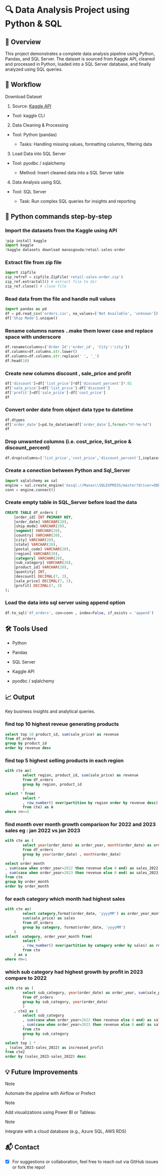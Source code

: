 # 🔍 Data Analysis Project using Python & SQL

## 📌 Overview
This project demonstrates a complete data analysis pipeline using Python, Pandas, and SQL Server. The dataset is sourced from Kaggle API, cleaned and processed in Python, loaded into a SQL Server database, and finally analyzed using SQL queries.


## 🔄 Workflow
Download Dataset

1. Source: [Kaggle API](https://www.kaggle.com/datasets/manasgouda/retail-sales-order)

- Tool: kaggle CLI

2. Data Cleaning & Processing

  - Tool: Python (pandas)

    - Tasks: Handling missing values, formatting columns, filtering data

3. Load Data into SQL Server

  - Tool: pyodbc / sqlalchemy

    - Method: Insert cleaned data into a SQL Server table

4. Data Analysis using SQL

  - Tool: SQL Server

    - Task: Run complex SQL queries for insights and reporting

## 📁 Python commands step-by-step
### Import the datasets from the Kaggle using API
```Python
!pip install kaggle
import kaggle
!kaggle datasets download manasgouda/retail-sales-order
```
### Extract file from zip file
```Python
import zipfile
zip_refref = zipfile.ZipFile('retail-sales-order.zip') 
zip_ref.extractall() # extract file to dir
zip_ref.close() # close file
```
### Read data from the file and handle null values
```Python
import pandas as pd
df = pd.read_csv('orders.csv', na_values=['Not Available', 'unknown'])
df['Ship Mode'].unique()
```
### Rename columns names ..make them lower case and replace space with underscore
```Python
df.rename(columns={'Order Id':'order_id', 'City':'city'})
df.columns=df.columns.str.lower()
df.columns=df.columns.str.replace(' ', '_')
df.head(10)
```
### Create new columns discount , sale_price and profit
```Python
df['discount']=df['list_price']*df['discount_percent']*.01
df['sale_price']=df['list_price']-df['discount']
df['profit']=df['sale_price']-df['cost_price']
df
```
### Convert order date from object data type to datetime
```Python
df.dtypes
df['order_date']=pd.to_datetime(df['order_date'],format="%Y-%m-%d")
df
```
### Drop unwanted columns (i.e. cost_price, list_price & discount_percent)
```Python
df.drop(columns=['list_price','cost_price','discount_percent'],inplace=True)
```
### Create a conection between Python and Sql_Server
```Python
import sqlalchemy as sal
engine = sal.create_engine('mssql://Manas\\SQLEXPRESS/master?driver=ODBC+DRIVER+17+FOR+SQL+SERVER')
conn = engine.connect()
```
### Create empty table in SQL_Server before load the data

``` sql
CREATE TABLE df_orders (
    [order_id] INT PRIMARY KEY,
    [order_date] VARCHAR(20),
    [ship_mode] VARCHAR(20),
    [segment] VARCHAR(20),
    [country] VARCHAR(20),
    [city] VARCHAR(20),
    [state] VARCHAR(20),
    [postal_code] VARCHAR(20),
    [region] VARCHAR(20),
    [category] VARCHAR(20),
    [sub_category] VARCHAR(20),
    [product_id] VARCHAR(20),
    [quantity] INT,
    [descount] DECIMAL(7, 2),
    [sale_price] DECIMAL(7, 2),
    [profit] DECIMAL(7, 2)
);
```
### Load the data into sql server using append option
```Python
df.to_sql('df_orders', con=conn , index=False, if_exists = 'append')
```

## 🛠️ Tools Used
* Python

* Pandas

* SQL Server

* Kaggle API

* pyodbc / sqlalchemy

## 📈 Output
Key business insights and analytical queries.
### find top 10 highest reveue generating products
```sql
select top 10 product_id, sum(sale_price) as revenue
from df_orders
group by product_id
order by revenue desc
```
### find top 5 highest selling products in each region
```sql
with cte as(
		select region, product_id, sum(sale_price) as revenue
		from df_orders
		group by region, product_id
		)
select * from(
		select *
		, row_number() over(partition by region order by revenue desc) as rn
		from cte) as A
where rn<=5
```
### find month over month growth comparison for 2022 and 2023 sales eg : jan 2022 vs jan 2023
```sql
with cte as (
		select year(order_date) as order_year, month(order_date) as order_month, sum(sale_price) as revenue
		from df_orders
		group by year(order_date) , month(order_date)
		)
select order_month
, sum(case when order_year=2022 then revenue else 0 end) as sales_2022
, sum(case when order_year=2023 then revenue else 0 end) as sales_2023
from cte
group by order_month
order by order_month
```
### for each category which month had highest sales
```sql
with cte as(
		select category,format(order_date, 'yyyyMM') as order_year_month, 
		sum(sale_price) as sales
		from df_orders
		group by category, format(order_date, 'yyyyMM')
	)
select  category, order_year_month from(
		select *
		, row_number() over(partition by category order by sales) as rn
		from cte
	) as a
where rn=1
```
### which sub category had highest growth by profit in 2023 compare to 2022
```sql
with cte as (
		select sub_category, year(order_date) as order_year, sum(sale_price) as revenue
		from df_orders
		group by sub_category, year(order_date)
		)
	, cte2 as (
		select sub_category
		, sum(case when order_year=2022 then revenue else 0 end) as sales_2022
		, sum(case when order_year=2023 then revenue else 0 end) as sales_2023
		from cte
		group by sub_category
		)
select top 1 *
, (sales_2023-sales_2022) as increased_profit
from cte2
order by (sales_2023-sales_2022) desc
```



## 💡 Future Improvements
> [!NOTE]
> Automate the pipeline with Airflow or Prefect

> [!NOTE]
> Add visualizations using Power BI or Tableau

> [!NOTE]
> Integrate with a cloud database (e.g., Azure SQL, AWS RDS)

## 📬 Contact
- [x] For suggestions or collaboration, feel free to reach out via GitHub issues or fork the repo!
